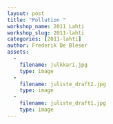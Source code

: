 ```yaml
---
layout: post
title: "Pollution "
workshop_name: 2011 Lahti
workshop_slug: 2011-lahti
categories: [2011-lahti]
author: Frederik De Bleser
assets:
  -
    filename: julkkari.jpg
    type: image
  -
    filename: juliste_draft2.jpg
    type: image
  -
    filename: juliste_draft1.jpg
    type: image
---
```



